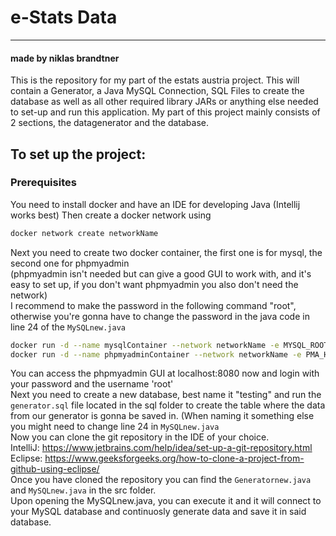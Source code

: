 # e-Stats Data
---
#### made by niklas brandtner
This is the repository for my part of the estats austria project. This will contain a Generator, a Java MySQL Connection, SQL Files to create the database as well as all other required library JARs or anything else needed to set-up and run this application.
My part of this project mainly consists of 2 sections, the datagenerator and the database. 

## To set up the project:
### Prerequisites
You need to install docker and have an IDE for developing Java (Intellij works best)
Then create a docker network using 
```bash
docker network create networkName
```
Next you need to create two docker container, the first one is for mysql, the second one for phpmyadmin <br>
(phpmyadmin isn't needed but can give a good GUI to work with, and it's easy to set up, if you don't want phpmyadmin you also don't need the network) <br>
I recommend to make the password in the following command "root", otherwise you're gonna have to change the password in the java code in line 24 of the `MySQLnew.java`
```bash
docker run -d --name mysqlContainer --network networkName -e MYSQL_ROOT_PASSWORD="yourPassword" -v C:/path/where/you/want/the/container:/var/lib/mysql -p 3306:3306 mysql
docker run -d --name phpmyadminContainer --network networkName -e PMA_HOST=mysqlContainer -p 8080:80 phpmyadmin
```
You can access the phpmyadmin GUI at localhost:8080 now and login with your password and the username 'root' <br>
Next you need to create a new database, best name it "testing" and run the `generator.sql` file located in the sql folder to create the table where the data from our generator is gonna be saved in. (When naming it something else you might need to change line 24 in `MySQLnew.java`<br> 
Now you can clone the git repository in the IDE of your choice.<br>
IntelliJ: https://www.jetbrains.com/help/idea/set-up-a-git-repository.html <br>
Eclipse: https://www.geeksforgeeks.org/how-to-clone-a-project-from-github-using-eclipse/ <br>
Once you have cloned the repository you can find the `Generatornew.java` and `MySQLnew.java` in the src folder. <br>
Upon opening the MySQLnew.java, you can execute it and it will connect to your MySQL database and continuosly generate data and save it in said database.
